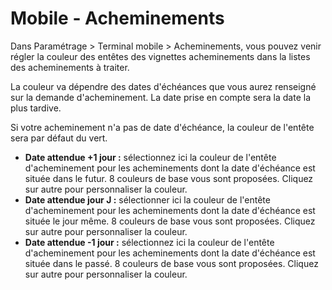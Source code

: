 # Mobile - Acheminements

Dans Paramétrage > Terminal mobile > Acheminements, vous pouvez venir régler la couleur des entêtes des vignettes acheminements dans la listes des acheminements à traiter.

La couleur va dépendre des dates d'échéances que vous aurez renseigné sur la demande d'acheminement. La date prise en compte sera la date la plus tardive.

Si votre acheminement n'a pas de date d'échéance, la couleur de l'entête sera par défaut du vert.

* **Date attendue +1 jour :** sélectionnez ici la couleur de l'entête d'acheminement pour les acheminements dont la date d'échéance est située dans le futur. 8 couleurs de base vous sont proposées. Cliquez sur autre pour personnaliser la couleur.
* **Date attendue jour J :** sélectionner ici la couleur de l'entête d'acheminement pour les acheminements dont la date d'échéance est située le jour même. 8 couleurs de base vous sont proposées. Cliquez sur autre pour personnaliser la couleur.
* **Date attendue -1 jour :** sélectionnez ici la couleur de l'entête d'acheminement pour les acheminements dont la date d'échéance est située dans le passé. 8 couleurs de base vous sont proposées. Cliquez sur autre pour personnaliser la couleur.
